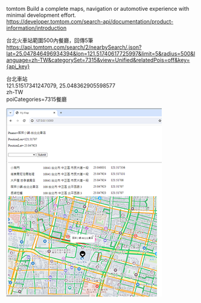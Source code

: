 
tomtom Build a complete maps, navigation or automotive experience with minimal development effort.  
https://developer.tomtom.com/search-api/documentation/product-information/introduction  
  
台北火車站範圍500內餐廳，回傳5筆
https://api.tomtom.com/search/2/nearbySearch/.json?lat=25.047846496934394&lon=121.51740617725997&limit=5&radius=500&language=zh-TW&categorySet=7315&view=Unified&relatedPois=off&key={api_key}

台北車站  
121.51517341247079, 25.048362905598577  
zh-TW  
poiCategories=7315餐廳  
  
![image](https://github.com/miyachun/map/blob/main/demo.png)


